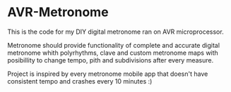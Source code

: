 # AVR-Metronome
This is the code for my DIY digital metronome ran on AVR microprocessor.

Metronome should provide functionality of complete and accurate digital metronome whith polyrhythms, clave and custom metronome maps with
posibillity to change tempo, pith and subdivisions after every measure.

Project is inspired by every metronome mobile app that doesn't have consistent tempo and crashes every 10 minutes :)

